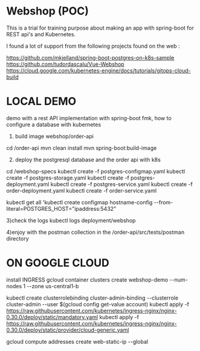 # Webshop (POC)
This is a trial for training purpose about making an app with spring-boot for REST api's and Kubernetes.

I found a lot of support from the following projects found on the web :

https://github.com/mkjelland/spring-boot-postgres-on-k8s-sample
https://github.com/tudordascalu/Vue-Webshop
https://cloud.google.com/kubernetes-engine/docs/tutorials/gitops-cloud-build


# LOCAL DEMO
demo with a rest API implementation with spring-boot fmk, how to configure a database with kubernetes

1) build image webshop/order-api

cd /order-api
mvn clean install
mvn spring-boot:build-image

2) deploy the postgresql database and the order api with k8s

cd /webshop-specs
kubectl create -f postgres-configmap.yaml
kubectl create -f postgres-storage.yaml
kubectl create -f postgres-deployment.yaml
kubectl create -f postgres-service.yaml
kubectl create -f order-deployment.yaml
kubectl create -f order-service.yaml


kubectl get all 
'kubectl create configmap hostname-config --from-literal=POSTGRES_HOST="ipaddress:5432"

3)check the logs
kubectl logs deployment/webshop

4)enjoy with the postman collection in the /order-api/src/tests/postman directory

# ON GOOGLE CLOUD

install INGRESS 
gcloud container clusters create webshop-demo --num-nodes 1 --zone us-central1-b

kubectl create clusterrolebinding cluster-admin-binding --clusterrole cluster-admin --user $(gcloud config get-value account)
kubectl apply -f https://raw.githubusercontent.com/kubernetes/ingress-nginx/nginx-0.30.0/deploy/static/mandatory.yaml
kubectl apply -f https://raw.githubusercontent.com/kubernetes/ingress-nginx/nginx-0.30.0/deploy/static/provider/cloud-generic.yaml

gcloud compute addresses create web-static-ip --global



